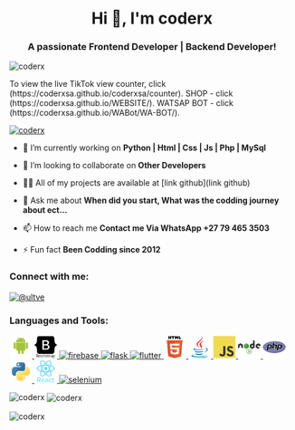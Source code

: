 <h1 align="center">Hi 👋, I'm coderx</h1>
<h3 align="center">A passionate Frontend Developer | Backend Developer!</h3>

<p align="left"> <img src="https://komarev.com/ghpvc/?username=coderx&label=Profile%20views&color=0e75b6&style=flat" alt="coderx" /> </p>
To view the live TikTok view counter, click (https://coderxsa.github.io/coderxsa/counter).
SHOP - click (https://coderxsa.github.io/WEBSITE/).
WATSAP BOT - click (https://coderxsa.github.io/WABot/WA-BOT/).

<br>
<p align="left"> <a href="https://github.com/ryo-ma/github-profile-trophy"><img src="https://github-profile-trophy.vercel.app/?username=coderx" alt="coderx" /></a> </p>

- 🔭 I’m currently working on **Python | Html | Css | Js | Php | MySql**

- 👯 I’m looking to collaborate on **Other Developers**

- 👨‍💻 All of my projects are available at [link github](link github)

- 💬 Ask me about **When did you start, What was the codding journey about ect...**

- 📫 How to reach me **Contact me Via WhatsApp +27 79 465 3503**

- ⚡ Fun fact **Been Codding since 2012**

<h3 align="left">Connect with me:</h3>
<p align="left">
<a href="https://dev.to/@ultve" target="blank"><img align="center" src="https://raw.githubusercontent.com/rahuldkjain/github-profile-readme-generator/master/src/images/icons/Social/devto.svg" alt="@ultve" height="30" width="40" /></a>
</p>

<h3 align="left">Languages and Tools:</h3>
<p align="left"> <a href="https://developer.android.com" target="_blank" rel="noreferrer"> <img src="https://raw.githubusercontent.com/devicons/devicon/master/icons/android/android-original-wordmark.svg" alt="android" width="40" height="40"/> </a> <a href="https://getbootstrap.com" target="_blank" rel="noreferrer"> <img src="https://raw.githubusercontent.com/devicons/devicon/master/icons/bootstrap/bootstrap-plain-wordmark.svg" alt="bootstrap" width="40" height="40"/> </a> <a href="https://firebase.google.com/" target="_blank" rel="noreferrer"> <img src="https://www.vectorlogo.zone/logos/firebase/firebase-icon.svg" alt="firebase" width="40" height="40"/> </a> <a href="https://flask.palletsprojects.com/" target="_blank" rel="noreferrer"> <img src="https://www.vectorlogo.zone/logos/pocoo_flask/pocoo_flask-icon.svg" alt="flask" width="40" height="40"/> </a> <a href="https://flutter.dev" target="_blank" rel="noreferrer"> <img src="https://www.vectorlogo.zone/logos/flutterio/flutterio-icon.svg" alt="flutter" width="40" height="40"/> </a> <a href="https://www.w3.org/html/" target="_blank" rel="noreferrer"> <img src="https://raw.githubusercontent.com/devicons/devicon/master/icons/html5/html5-original-wordmark.svg" alt="html5" width="40" height="40"/> </a> <a href="https://www.java.com" target="_blank" rel="noreferrer"> <img src="https://raw.githubusercontent.com/devicons/devicon/master/icons/java/java-original.svg" alt="java" width="40" height="40"/> </a> <a href="https://developer.mozilla.org/en-US/docs/Web/JavaScript" target="_blank" rel="noreferrer"> <img src="https://raw.githubusercontent.com/devicons/devicon/master/icons/javascript/javascript-original.svg" alt="javascript" width="40" height="40"/> </a> <a href="https://nodejs.org" target="_blank" rel="noreferrer"> <img src="https://raw.githubusercontent.com/devicons/devicon/master/icons/nodejs/nodejs-original-wordmark.svg" alt="nodejs" width="40" height="40"/> </a> <a href="https://www.php.net" target="_blank" rel="noreferrer"> <img src="https://raw.githubusercontent.com/devicons/devicon/master/icons/php/php-original.svg" alt="php" width="40" height="40"/> </a> <a href="https://www.python.org" target="_blank" rel="noreferrer"> <img src="https://raw.githubusercontent.com/devicons/devicon/master/icons/python/python-original.svg" alt="python" width="40" height="40"/> </a> <a href="https://reactjs.org/" target="_blank" rel="noreferrer"> <img src="https://raw.githubusercontent.com/devicons/devicon/master/icons/react/react-original-wordmark.svg" alt="react" width="40" height="40"/> </a> <a href="https://www.selenium.dev" target="_blank" rel="noreferrer"> <img src="https://raw.githubusercontent.com/detain/svg-logos/780f25886640cef088af994181646db2f6b1a3f8/svg/selenium-logo.svg" alt="selenium" width="40" height="40"/> </a> </p>

<p><img align="left" src="https://github-readme-stats.vercel.app/api/top-langs?username=coderx&show_icons=true&locale=en&layout=compact" alt="coderx" /></p>

<p>&nbsp;<img align="center" src="https://github-readme-stats.vercel.app/api?username=coderx&show_icons=true&locale=en" alt="coderx" /></p>

<p><img align="center" src="https://github-readme-streak-stats.herokuapp.com/?user=coderx&" alt="coderx" /></p>


